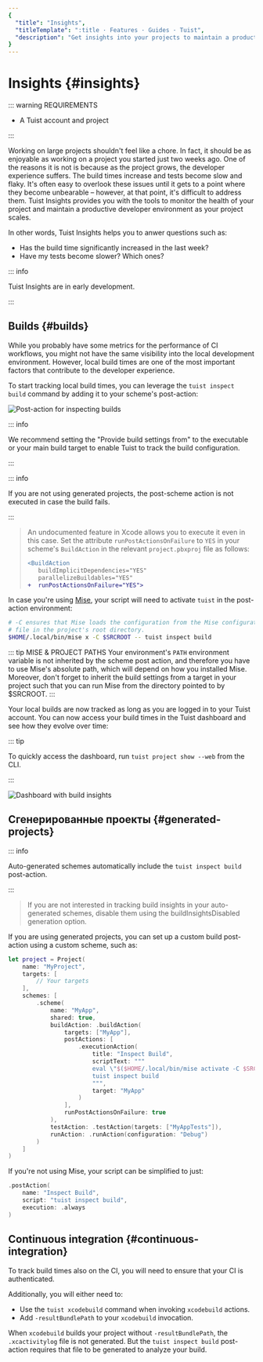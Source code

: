 ```yaml
---
{
  "title": "Insights",
  "titleTemplate": ":title · Features · Guides · Tuist",
  "description": "Get insights into your projects to maintain a product developer environment."
}
---
```

# Insights {#insights}

::: warning REQUIREMENTS
<!-- -->
- A <LocalizedLink href="/guides/server/accounts-and-projects">Tuist account and
  project</LocalizedLink>
<!-- -->
:::

Working on large projects shouldn't feel like a chore. In fact, it should be as
enjoyable as working on a project you started just two weeks ago. One of the
reasons it is not is because as the project grows, the developer experience
suffers. The build times increase and tests become slow and flaky. It's often
easy to overlook these issues until it gets to a point where they become
unbearable – however, at that point, it's difficult to address them. Tuist
Insights provides you with the tools to monitor the health of your project and
maintain a productive developer environment as your project scales.

In other words, Tuist Insights helps you to anwer questions such as:
- Has the build time significantly increased in the last week?
- Have my tests become slower? Which ones?

::: info
<!-- -->
Tuist Insights are in early development.
<!-- -->
:::

## Builds {#builds}

While you probably have some metrics for the performance of CI workflows, you
might not have the same visibility into the local development environment.
However, local build times are one of the most important factors that contribute
to the developer experience.

To start tracking local build times, you can leverage the `tuist inspect build`
command by adding it to your scheme's post-action:

![Post-action for inspecting
builds](/images/guides/features/insights/inspect-build-scheme-post-action.png)

::: info
<!-- -->
We recommend setting the "Provide build settings from" to the executable or your
main build target to enable Tuist to track the build configuration.
<!-- -->
:::

::: info
<!-- -->
If you are not using <LocalizedLink href="/guides/features/projects">generated
projects</LocalizedLink>, the post-scheme action is not executed in case the
build fails.
<!-- -->
:::
> 
> An undocumented feature in Xcode allows you to execute it even in this case.
> Set the attribute `runPostActionsOnFailure` to `YES` in your scheme's
> `BuildAction` in the relevant `project.pbxproj` file as follows:
> 
> ```diff
> <BuildAction
>    buildImplicitDependencies="YES"
>    parallelizeBuildables="YES"
> +  runPostActionsOnFailure="YES">
> ```

In case you're using [Mise](https://mise.jdx.dev/), your script will need to
activate `tuist` in the post-action environment:
```sh
# -C ensures that Mise loads the configuration from the Mise configuration
# file in the project's root directory.
$HOME/.local/bin/mise x -C $SRCROOT -- tuist inspect build
```

::: tip MISE & PROJECT PATHS Your environment's `PATH` environment variable is
not inherited by the scheme post action, and therefore you have to use Mise's
absolute path, which will depend on how you installed Mise. Moreover, don't
forget to inherit the build settings from a target in your project such that you
can run Mise from the directory pointed to by $SRCROOT. :::


Your local builds are now tracked as long as you are logged in to your Tuist
account. You can now access your build times in the Tuist dashboard and see how
they evolve over time:


::: tip
<!-- -->
To quickly access the dashboard, run `tuist project show --web` from the CLI.
<!-- -->
:::

![Dashboard with build
insights](/images/guides/features/insights/builds-dashboard.png)

## Сгенерированные проекты {#generated-projects}

::: info
<!-- -->
Auto-generated schemes automatically include the `tuist inspect build`
post-action.
<!-- -->
:::
> 
> If you are not interested in tracking build insights in your auto-generated
> schemes, disable them using the
> <LocalizedLink href="/references/project-description/structs/tuist.generationoptions#buildinsightsdisabled">buildInsightsDisabled</LocalizedLink>
> generation option.

If you are using generated projects, you can set up a custom
<LocalizedLink href="references/project-description/structs/buildaction#postactions">build
post-action</LocalizedLink> using a custom scheme, such as:

```swift
let project = Project(
    name: "MyProject",
    targets: [
        // Your targets
    ],
    schemes: [
        .scheme(
            name: "MyApp",
            shared: true,
            buildAction: .buildAction(
                targets: ["MyApp"],
                postActions: [
                    .executionAction(
                        title: "Inspect Build",
                        scriptText: """
                        eval \"$($HOME/.local/bin/mise activate -C $SRCROOT bash --shims)\"
                        tuist inspect build
                        """,
                        target: "MyApp"
                    )
                ],
                runPostActionsOnFailure: true
            ),
            testAction: .testAction(targets: ["MyAppTests"]),
            runAction: .runAction(configuration: "Debug")
        )
    ]
)
```

If you're not using Mise, your script can be simplified to just:

```swift
.postAction(
    name: "Inspect Build",
    script: "tuist inspect build",
    execution: .always
)
```

## Continuous integration {#continuous-integration}

To track build times also on the CI, you will need to ensure that your CI is
<LocalizedLink href="/guides/integrations/continuous-integration#authentication">authenticated</LocalizedLink>.

Additionally, you will either need to:
- Use the <LocalizedLink href="/cli/xcodebuild#tuist-xcodebuild">`tuist
  xcodebuild`</LocalizedLink> command when invoking `xcodebuild` actions.
- Add `-resultBundlePath` to your `xcodebuild` invocation.

When `xcodebuild` builds your project without `-resultBundlePath`, the
`.xcactivitylog` file is not generated. But the `tuist inspect build`
post-action requires that file to be generated to analyze your build.
